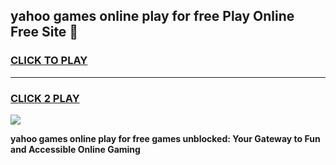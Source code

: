 
## yahoo games online play for free Play Online Free Site 👋
<h3>
<a href="https://download.freeplayer.one?title=yahoo_games_online_play_for_free&ref=21F">CLICK TO PLAY</a></h3>
<hr>

<h3>
<a href="https://download.freeplayer.one?title=yahoo_games_online_play_for_free&ref=21F">CLICK 2 PLAY</a>
  
</h3>

<a href="https://download.freeplayer.one?title=yahoo_games_online_play_for_free&ref=21F"><img src="https://cdnb.artstation.com/p/assets/images/images/032/539/853/original/anto-thomas-button-gif.gif"></a>


**yahoo games online play for free games unblocked: Your Gateway to Fun and Accessible Online Gaming**
